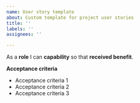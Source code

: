 ```yaml
---
name: User story template
about: Custom template for project user stories
title: ''
labels: ''
assignees: ''

---
```


As a **role** I can **capability** so that **received benefit**.


**Acceptance criteria**

- Acceptance criteria 1
- Acceptance criteria 2
- Acceptance criteria 3
